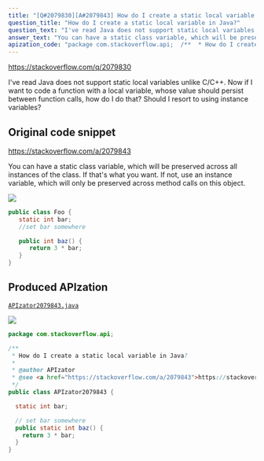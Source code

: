 ```yaml
---
title: "[Q#2079830][A#2079843] How do I create a static local variable in Java?"
question_title: "How do I create a static local variable in Java?"
question_text: "I've read Java does not support static local variables unlike C/C++. Now if I want to code a function with a local variable, whose value should persist between function calls, how do I do that? Should I resort to using instance variables?"
answer_text: "You can have a static class variable, which will be preserved across all instances of the class. If that's what you want. If not, use an instance variable, which will only be preserved across method calls on this object."
apization_code: "package com.stackoverflow.api;  /**  * How do I create a static local variable in Java?  *  * @author APIzator  * @see <a href=\"https://stackoverflow.com/a/2079843\">https://stackoverflow.com/a/2079843</a>  */ public class APIzator2079843 {    static int bar;    // set bar somewhere   public static int baz() {     return 3 * bar;   } }"
---
```


https://stackoverflow.com/q/2079830

I&#x27;ve read Java does not support static local variables unlike C/C++. Now if I want to code a function with a local variable, whose value should persist between function calls, how do I do that?
Should I resort to using instance variables?



## Original code snippet

https://stackoverflow.com/a/2079843

You can have a static class variable, which will be preserved across all instances of the class. If that&#x27;s what you want. If not, use an instance variable, which will only be preserved across method calls on this object.

<div class="code-logo"><img src="/stackoverflow.png" /></div>

```java
public class Foo {
   static int bar;
   //set bar somewhere

   public int baz() {
      return 3 * bar;
   }
}
```

## Produced APIzation

[`APIzator2079843.java`](https://github.com/blind-papers/apization-temp-data/raw/main/search/APIzator2079843.java)

<div class="code-logo"><img src="/apizator.png" /></div>

```java
package com.stackoverflow.api;

/**
 * How do I create a static local variable in Java?
 *
 * @author APIzator
 * @see <a href="https://stackoverflow.com/a/2079843">https://stackoverflow.com/a/2079843</a>
 */
public class APIzator2079843 {

  static int bar;

  // set bar somewhere
  public static int baz() {
    return 3 * bar;
  }
}

```
